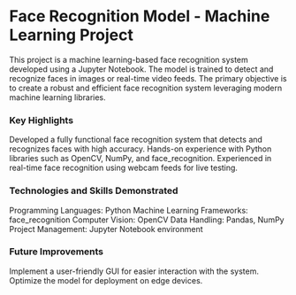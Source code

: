 # Face Recognition Model - Machine Learning Project
This project is a machine learning-based face recognition system developed using a Jupyter Notebook. The model is trained to detect and recognize faces in images or real-time video feeds. The primary objective is to create a robust and efficient face recognition system leveraging modern machine learning libraries.

### Key Highlights
Developed a fully functional face recognition system that detects and recognizes faces with high accuracy.
Hands-on experience with Python libraries such as OpenCV, NumPy, and face_recognition.
Experienced in real-time face recognition using webcam feeds for live testing.

### Technologies and Skills Demonstrated
Programming Languages: Python
Machine Learning Frameworks: face_recognition
Computer Vision: OpenCV
Data Handling: Pandas, NumPy
Project Management: Jupyter Notebook environment

### Future Improvements
Implement a user-friendly GUI for easier interaction with the system.
Optimize the model for deployment on edge devices.
